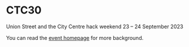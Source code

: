 # CTC30
Union Street and the City Centre hack weekend 23 – 24 September 2023

<!--Over the weekend we had ## people on Saturday, and ## on Sunday, come together to work on # projects from the [## that had been suggested](https://docs.google.com/document/d/1MMp9CtNfkZEx5h1qsM1yOT5yiwv4dSdML5j0WI841n4) prior to [the event](https://codethecity.org/ctc30/) -->

You can read the [event homepage](https://codethecity.org/ctc30/) for more background. 

<!--
## The Projects
The ## projects which attendees worked on over the weekend were:

### Project 1

- [Project Repo]()
-->
